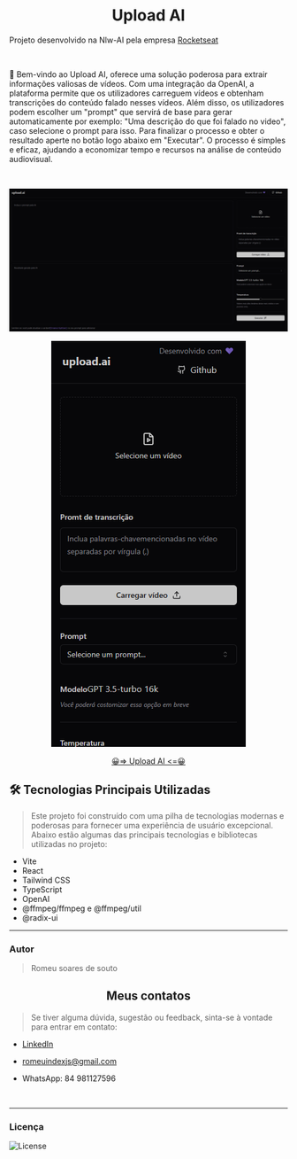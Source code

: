 <h1 align='center'> Upload AI </h1>

<p> Projeto desenvolvido na Nlw-AI pela empresa <a href='https://www.rocketseat.com.br/'>Rocketseat</a> </p>

<br>

<p>📃 Bem-vindo ao Upload AI, oferece uma solução poderosa para extrair informações valiosas de vídeos. Com uma integração da OpenAI, a plataforma permite que os utilizadores carreguem vídeos e obtenham transcrições do conteúdo falado nesses vídeos. Além disso, os utilizadores podem escolher um "prompt" que servirá de base para gerar automaticamente por exemplo: "Uma descrição do que foi falado no video", caso selecione o prompt para isso. Para finalizar o processo e obter o resultado aperte no botão logo abaixo em "Executar". O processo é simples e eficaz, ajudando a economizar tempo e recursos na análise de conteúdo audiovisual.</p>

<br>

<div align='center'>

![preview](./src/assets/previews/previewDesktopUpload-AI.png)

![preview](./src/assets/previews/previewMobileUpload-AI.png)

</div>

<div align='center'>

[😀=> Upload AI <=😀](https://ignite-shop-eosin-xi.vercel.app)

</div>

<h2> 🛠 Tecnologias Principais Utilizadas </h2>

> Este projeto foi construído com uma pilha de tecnologias modernas e poderosas para fornecer uma experiência de usuário excepcional. Abaixo estão algumas das principais tecnologias e bibliotecas utilizadas no projeto:

- Vite
- React
- Tailwind CSS
- TypeScript
- OpenAI
- @ffmpeg/ffmpeg e @ffmpeg/util
- @radix-ui

<hr>

<h3> Autor </h3>

>Romeu soares de souto

<h2 align='center'> Meus contatos </h2>

>Se tiver alguma dúvida, sugestão ou feedback, sinta-se à vontade para entrar em contato:

* [LinkedIn](https://www.linkedin.com/in/romeu-soares-87749a231/)

* romeuindexjs@gmail.com

* WhatsApp: 84 981127596

<br />
<hr />

<h3> Licença </h3>

<p>
<img alt="License" src="https://img.shields.io/static/v1?label=license&message=MIT&color=49AA26&labelColor=000000">
</p>